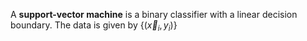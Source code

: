 A **support-vector machine** is a binary classifier with a linear decision boundary. The data is given by $\{(\vec{x}_i, y_i)\}$